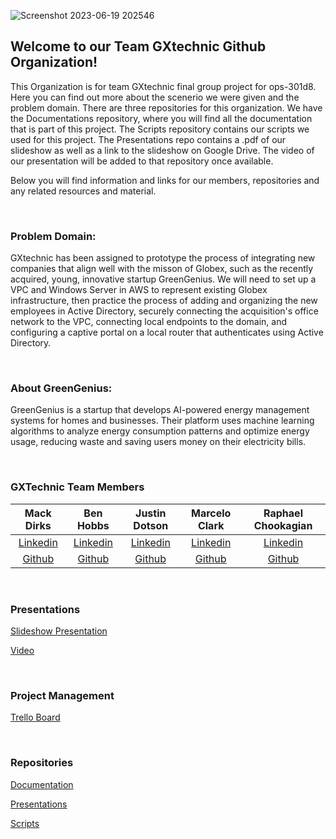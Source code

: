 <!--- <img width="300" alt="Team GXtechnic" src="https://github.com/GXtechnic/.github/assets/75862002/f1a7039d-03d7-4552-b99b-9b5648388ddc"> -->

![Screenshot 2023-06-19 202546](https://github.com/GXtechnic/.github/assets/75862002/1717b1f3-4699-46e7-a52b-9ad6570b7ec7)

## Welcome to our Team GXtechnic Github Organization!

This Organization is for team GXtechnic final group project for ops-301d8. Here you can find out more about the scenerio we were given and the problem domain. There are three repositories for this organization. We have the Documentations repository, where you will find all the documentation that is part of this project. The Scripts repository contains our scripts we used for this project. The Presentations repo contains a .pdf of our slideshow as well as a link to the slideshow on Google Drive. The video of our presentation will be added to that repository once available.


Below you will find information and links for our members, repositories and any related resources and material.  

<br>

### Problem Domain:

GXtechnic has been assigned to prototype the process of integrating new companies that align well with the misson of Globex, such as the recently acquired, young, innovative startup GreenGenius. We will need to set up a VPC and Windows Server in AWS to represent existing Globex infrastructure, then practice the process of adding and organizing the new employees in Active Directory, securely connecting the acquisition's office network to the VPC, connecting local endpoints to the domain, and configuring a captive portal on a local router that authenticates using Active Directory.

<br>

### About GreenGenius:

GreenGenius is a startup that develops AI-powered energy management systems for homes and businesses. Their platform uses machine learning algorithms to analyze energy consumption patterns and optimize energy usage, reducing waste and saving users money on their electricity bills.

<br>


### GXTechnic Team Members

| Mack Dirks | Ben Hobbs | Justin Dotson  | Marcelo Clark  | Raphael Chookagian |
|:----------------------:|:-----------------------:|:----------------------:|:----------------------:|:----------------------:|
| [Linkedin](https://www.linkedin.com/in/mack-dirks/) | [Linkedin](https://www.linkedin.com/in/benjaminshobbs/) | [Linkedin](http://linkedin.com/in/justin-dotson/) | [Linkedin](http://www.linkedin.com/in/marcelotc) | [Linkedin](https://www.linkedin.com/in/raphaelchookagian/) |
| [Github](https://github.com/MackD51) | [Github](https://github.com/benjamin-s-hobbs) | [Github](https://github.com/ileicathat/) | [Github](https://github.com/mtc2434) | [Github](https://github.com/cesarderio) |


<br>

### Presentations

[Slideshow Presentation](https://docs.google.com/presentation/d/1rXoVMHw0sstGkOP7tk08IB_vvO04RRumBPlRd-BJ2n4/edit?usp=sharing)

[Video]()


<br>

### Project Management

[Trello Board](https://trello.com/b/C9WEZJRe/team1)


<br>

### Repositories

[Documentation](https://github.com/GXtechnic/Documentation)

[Presentations](https://github.com/GXtechnic/Presentations)

[Scripts](https://github.com/GXtechnic/Scripts)

